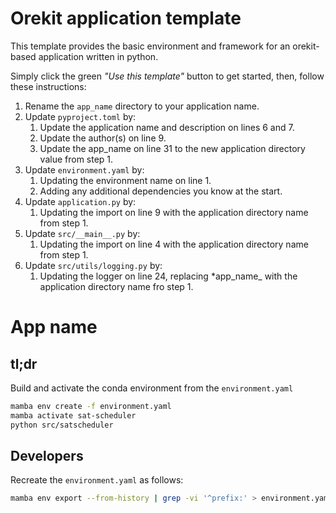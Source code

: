 # Orekit application template

This template provides the basic environment and framework for an orekit-based
application written in python.

Simply click the green *"Use this template"* button to get started, then, follow
these instructions:

1. Rename the `app_name` directory to your application name.
2. Update `pyproject.toml` by:
    1. Update the application name and description on lines 6 and 7.
    2. Update the author(s) on line 9.
    3. Update the app_name on line 31 to the new application directory value from step 1.
3. Update `environment.yaml` by:
    1. Updating the environment name on line 1.
    2. Adding any additional dependencies you know at the start.
4. Update `application.py` by:
    1. Updating the import on line 9 with the application directory name from step 1.
5. Update `src/__main__.py` by:
    1. Updating the import on line 4 with the application directory name from step 1.
6. Update `src/utils/logging.py` by:
    1. Updating the logger on line 24, replacing *app_name_ with the application directory name fro step 1.


# App name

## tl;dr

Build and activate the conda environment from the `environment.yaml`

```bash
mamba env create -f environment.yaml
mamba activate sat-scheduler
python src/satscheduler
```

## Developers

Recreate the `environment.yaml` as follows:

```bash
mamba env export --from-history | grep -vi '^prefix:' > environment.yaml
```